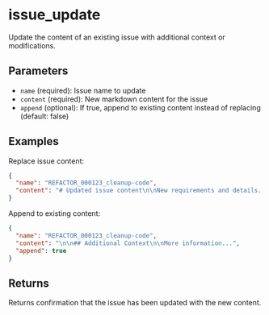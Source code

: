 # issue_update

Update the content of an existing issue with additional context or modifications.

## Parameters

- `name` (required): Issue name to update
- `content` (required): New markdown content for the issue
- `append` (optional): If true, append to existing content instead of replacing (default: false)

## Examples

Replace issue content:
```json
{
  "name": "REFACTOR_000123_cleanup-code",
  "content": "# Updated issue content\n\nNew requirements and details..."
}
```

Append to existing content:
```json
{
  "name": "REFACTOR_000123_cleanup-code",
  "content": "\n\n## Additional Context\n\nMore information...",
  "append": true
}
```

## Returns

Returns confirmation that the issue has been updated with the new content.